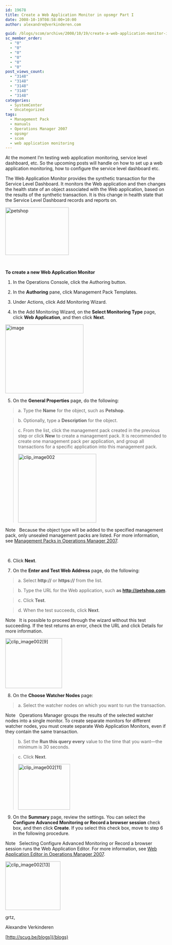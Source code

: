 ```yaml
---
id: 19678
title: Create a Web Application Monitor in opsmgr Part I
date: 2008-10-19T08:58:00+10:00
author: alexandre@verkinderen.com

guid: /blogs/scom/archive/2008/10/19/create-a-web-application-monitor-in-opsmgr.aspx
sc_member_order:
  - "0"
  - "0"
  - "0"
  - "0"
  - "0"
  - "0"
post_views_count:
  - "3148"
  - "3148"
  - "3148"
  - "3148"
  - "3148"
categories:
  - SystemCenter
  - Uncategorized
tags:
  - Management Pack
  - manuals
  - Operations Manager 2007
  - opsmgr
  - scom
  - web application monitoring
---
```

At the moment I&#8217;m testing web application monitoring, service level dashboard, etc. So the upcoming posts will handle on how to set up a web application monitoring, how to configure the service level dashboard etc. 

The Web Application Monitor provides the synthetic transaction for the Service Level Dashboard. It monitors the Web application and then changes the health state of an object associated with the Web application, based on the results of the synthetic transaction. It is this change in health state that the Service Level Dashboard records and reports on. 

[<img style="border-top-width: 0px;border-left-width: 0px;border-bottom-width: 0px;border-right-width: 0px" height="149" alt="petshop" src="http://scug.be/scom/files/2012/06/clip_image0027_thumb.jpg" width="198" border="0" />](http://scug.be/scom/files/2012/06/clip_image0027.jpg) 

&#160;

**To create a new Web Application Monitor** 

1. In the Operations Console, click the Authoring button. 

2. In the **Authoring** pane, click Management Pack Templates. 

3. Under Actions, click Add Monitoring Wizard. 

4. In the Add Monitoring Wizard, on the **Select Monitoring Type** page, click **Web Application**, and then click **Next**. 

[<img style="border-top-width: 0px;border-left-width: 0px;border-bottom-width: 0px;border-right-width: 0px" height="215" alt="image" src="https://mscloudstorage.blob.core.windows.net/mscloudstorage//2012/06/image_thumb.png" width="244" border="0" />](http://scug.be/scom/files/2012/06/image_2.png) 

5. On the **General Properties** page, do the following: 

> a. Type the **Name** for the object, such as **Petshop**. 

> b. Optionally, type a **Description** for the object. 

> c. From the list, click the management pack created in the previous step or click **New** to create a management pack. It is recommended to create one management pack per application, and group all transactions for a specific application into this management pack. 
> 
> [<img style="border-top-width: 0px;border-left-width: 0px;border-bottom-width: 0px;border-right-width: 0px" height="215" alt="clip_image002" src="http://scug.be/scom/files/2012/06/clip_image002_thumb_414819FF.jpg" width="244" border="0" />](http://scug.be/scom/files/2012/06/clip_image002_5B1C502E.jpg)

Note&#160;&#160; Because the object type will be added to the specified management pack, only unsealed management packs are listed. For more information, see [Management Packs in Operations Manager 2007](http://technet.microsoft.com/en-us/library/bb309695.aspx). 

&#160;

6. Click **Next**. 

7. On the **Enter and Test Web Address** page, do the following: 

> a. Select **http://** or **https://** from the list.

> b. Type the URL for the Web application, such **as <http://petshop.com>**.

> c. Click **Test**.

> d. When the test succeeds, click **Next**.

Note&#160;&#160; It is possible to proceed through the wizard without this test succeeding. If the test returns an error, check the URL and click Details for more information. 

[<img style="border-top-width: 0px;border-left-width: 0px;border-bottom-width: 0px;border-right-width: 0px" height="156" alt="clip_image002[9]" src="http://scug.be/scom/files/2012/06/clip_image002[9_5D005F00_thumb.jpg" width="177" border="0" />](http://scug.be/scom/files/2012/06/clip_image002[9].jpg) 

8. On the **Choose Watcher Nodes** page: 

> a. Select the watcher nodes on which you want to run the transaction. 

Note&#160;&#160; Operations Manager groups the results of the selected watcher nodes into a single monitor. To create separate monitors for different watcher nodes, you must create separate Web Application Monitors, even if they contain the same transaction. 

> b. Set the **Run this query every** value to the time that you want—the minimum is 30 seconds.

> c. Click **Next**. 
> 
> [<img style="border-top-width: 0px;border-left-width: 0px;border-bottom-width: 0px;border-right-width: 0px" height="143" alt="clip_image002[11]" src="http://scug.be/scom/files/2012/06/clip_image002[11_5D005F00_thumb.jpg" width="162" border="0" />](http://scug.be/scom/files/2012/06/clip_image002[11].jpg)

9. On the **Summary** page, review the settings. You can select the **Configure Advanced Monitoring or Record a browser session** check box, and then click **Create**. If you select this check box, move to step 6 in the following procedure. 

Note&#160;&#160; Selecting Configure Advanced Monitoring or Record a browser session runs the Web Application Editor. For more information, see [Web Application Editor in Operations Manager 2007](/blogs/scom/archive/2008/10/19/add-a-recording-to-an-existing-web-application-object.aspx). 

[<img style="border-top-width: 0px;border-left-width: 0px;border-bottom-width: 0px;border-right-width: 0px" height="152" alt="clip_image002[13]" src="http://scug.be/scom/files/2012/06/clip_image002[13_5D005F00_thumb.jpg" width="172" border="0" />](http://scug.be/scom/files/2012/06/clip_image002[13].jpg) 

grtz,

Alexandre Verkinderen

[http://scug.be/blogs](/blogs)
